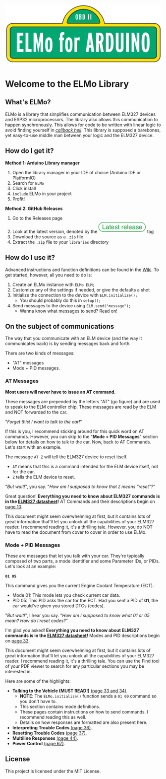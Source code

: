 ![ELMo Banner](misc/banner.png)
# Welcome to the ELMo Library

## What's ELMo?
ELMo is a library that simplifies communication between ELM327 devices and ESP32 microprocessors. The library also allows this communication to happen synchronously. This allows for code to be written with linear logic to avoid finding yourself in [*callback hell*](http://callbackhell.com/). This library is supposed a barebones, yet easy-to-use middle man between your logic and the ELM327 device.

## How do I get it?
**Method 1: Arduino Library manager**
1. Open the library manager in your IDE of choice (Arduino IDE or PlatformIO)
2. Search for `ELMo`
3. Click install
4. `include` ELMo in your project
5. Profit!

**Method 2: GitHub Releases**
1. Go to the Releases page
2. Look at the latest version, denoted by the ![Latest Release](misc/latest_release.svg) tag
3. Download the source as a `.zip` file
4. Extract the `.zip` file to your `libraries` directory

## How do I use it?
Advanced instructions and function definitions can be found in the [Wiki](https://github.com/rudydelorenzo/ELMo/wiki). To get started, however, all you need to do is:
1. Create an ELMo instance with `ELMo ELM;`
2. Customize any of the settings if needed, or give the defaults a shot
3. Initialize the connection to the device with `ELM.initialize();`
    * You should probably do this in `setup();` 
5. Send messages to the device using `ELM.send("message");`
    * Wanna know what messages to send? Read on!

## On the subject of communications
The way that you communicate with an ELM device (and the way it communicates back) is by sending messages back and forth.

There are two kinds of messages:
* "AT" messages
*  Mode + PID messages.

### AT Messages
__Most users will never have to issue an AT command.__

These messages are prepended by the letters "AT" (go figure) and are used to speak to the ELM controller chip. These messages are read by the ELM and NOT forwarded to the car.

"_Forget this! I want to talk to the car!_"

If this is you, I recommend sticking around for this quick word on AT commands. However, you can skip to the "__Mode + PID Messages__" section below for details on how to talk to the car. Now, back to AT Commands. Let's start with an example.

The message `AT Z` will tell the ELM327 device to reset itself. 
* `AT` means that this is a command intended for the ELM device itself, not for the car. 
* `Z` tells the ELM device to reset.

"_But wait!_", you say. "_How am I supposed to know that `Z` means "reset"?_"

Great question! __Everything you need to know about ELM327 commands is in the [ELM327 datasheet](https://www.elmelectronics.com/wp-content/uploads/2020/05/ELM327DSL.pdf)!__ AT Commands and their descriptions begin on [page 10](https://www.elmelectronics.com/wp-content/uploads/2020/05/ELM327DSL.pdf#page=10).

This document might seem overwhelming at first, but it contains lots of great information that'll let you unlock all the capabilities of your ELM327 reader.
I recommend reading it, it's a thrilling tale. However, you do NOT have to read the document from cover to cover in order to use ELMo.


### Mode + PID Messages
These are messages that let you talk with your car. They're typically composed of two parts, a mode identifier and some Parameter IDs, or PIDs. Let's look at an example:

__`01 05`__

This command gives you the current Engine Coolant Temperature (ECT).

* Mode 01: This mode lets you check current car data.
* PID 05: This PID asks the car for the ECT. Had you sent a PID of __01__, the car would've given you stored DTCs (codes).

"_But wait!_", I hear you say. "_How am I supposed to know what 01 or 05 mean? How do I reset codes?_"

I'm glad you asked! __Everything you need to know about ELM327 commands is in the [ELM327 datasheet](https://www.elmelectronics.com/wp-content/uploads/2020/05/ELM327DSL.pdf)!__ Modes and PID descriptions begin on [page 33](https://www.elmelectronics.com/wp-content/uploads/2020/05/ELM327DSL.pdf#page=33).

This document might seem overwhelming at first, but it contains lots of great information that'll let you unlock all the capabilities of your ELM327 reader.
I recommend reading it, it's a thrilling tale. You can use the Find tool of your PDF viewer to search for any particular sections you may be interested in.

Here are some of the highlights:
* __Talking to the Vehicle (MUST READ!)__ [(page 33 and 34)](https://www.elmelectronics.com/wp-content/uploads/2020/05/ELM327DSL.pdf#page=33).
    * __NOTE__: The `ELMo.initialize()` function sends a `01 00` command so you don't have to.
    * This section contains mode definitions.
    * These pages contain instructions on how to send commands. I recommend reading this as well.
    * Details on how responses are formatted are also present here.
* __Interpreting Trouble Codes__ [(page 36)](https://www.elmelectronics.com/wp-content/uploads/2020/05/ELM327DSL.pdf#page=36).
* __Resetting Trouble Codes__ [(page 37)](https://www.elmelectronics.com/wp-content/uploads/2020/05/ELM327DSL.pdf#page=37).
* __Multiline Responses__ [(page 44)](https://www.elmelectronics.com/wp-content/uploads/2020/05/ELM327DSL.pdf#page=44).
* __Power Control__ [(page 67)](https://www.elmelectronics.com/wp-content/uploads/2020/05/ELM327DSL.pdf#page=67).


## License
This project is licensed under the MIT License.
